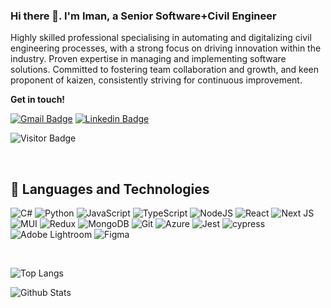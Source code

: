 ### Hi there 👋. I'm Iman, a Senior Software+Civil Engineer

Highly skilled professional specialising in automating and digitalizing civil engineering processes, with a strong focus on driving innovation within the industry. Proven expertise in managing and implementing software solutions. Committed to fostering team collaboration and growth, and keen proponent of kaizen, consistently striving for continuous improvement.

**Get in touch!**

[![Gmail Badge](https://img.shields.io/badge/-Email-c14438?style=flat-square&logo=Gmail&logoColor=white&link=mailto:iwarsame38@gmail.com)](mailto:iwarsame38@gmail.com)
[![Linkedin Badge](https://img.shields.io/badge/-imanwarsame-blue?style=flat-square&logo=Linkedin&logoColor=white&link=https://https://www.linkedin.com/in/imanwarsame/)](https://www.linkedin.com/in/imanwarsame/)

![Visitor Badge](https://visitor-badge.laobi.icu/badge?page_id=imanwarsame.imanwarsame)

<br/>

## 🤖 Languages and Technologies

![C#](https://img.shields.io/badge/c%23-%23239120.svg?style=for-the-badge&logo=c-sharp&logoColor=white)
![Python](https://img.shields.io/badge/python-3670A0?style=for-the-badge&logo=python&logoColor=ffdd54)
![JavaScript](https://img.shields.io/badge/javascript-%23323330.svg?style=for-the-badge&logo=javascript&logoColor=%23F7DF1E)
![TypeScript](https://img.shields.io/badge/typescript-%23007ACC.svg?style=for-the-badge&logo=typescript&logoColor=white)
![NodeJS](https://img.shields.io/badge/node.js-6DA55F?style=for-the-badge&logo=node.js&logoColor=white)
![React](https://img.shields.io/badge/react-%2320232a.svg?style=for-the-badge&logo=react&logoColor=%2361DAFB)
![Next JS](https://img.shields.io/badge/Next-black?style=for-the-badge&logo=next.js&logoColor=white)
![MUI](https://img.shields.io/badge/MUI-%230081CB.svg?style=for-the-badge&logo=mui&logoColor=white)
![Redux](https://img.shields.io/badge/redux-%23593d88.svg?style=for-the-badge&logo=redux&logoColor=white)
![MongoDB](https://img.shields.io/badge/MongoDB-%234ea94b.svg?style=for-the-badge&logo=mongodb&logoColor=white)
![Git](https://img.shields.io/badge/git-%23F05033.svg?style=for-the-badge&logo=git&logoColor=white)
![Azure](https://img.shields.io/badge/azure-%230072C6.svg?style=for-the-badge&logo=microsoftazure&logoColor=white)
![Jest](https://img.shields.io/badge/-jest-%23C21325?style=for-the-badge&logo=jest&logoColor=white)
![cypress](https://img.shields.io/badge/-cypress-%23E5E5E5?style=for-the-badge&logo=cypress&logoColor=058a5e)
![Adobe Lightroom](https://img.shields.io/badge/Adobe%20Lightroom-31A8FF.svg?style=for-the-badge&logo=Adobe%20Lightroom&logoColor=white)
![Figma](https://img.shields.io/badge/figma-%23F24E1E.svg?style=for-the-badge&logo=figma&logoColor=white)

<br>

![Top Langs](https://github-readme-stats.vercel.app/api/top-langs/?username=imanwarsame&layout=compact)

![Github Stats](https://github-readme-stats.vercel.app/api?username=imanwarsame&show_icons=true&count_private=true)

</div>
